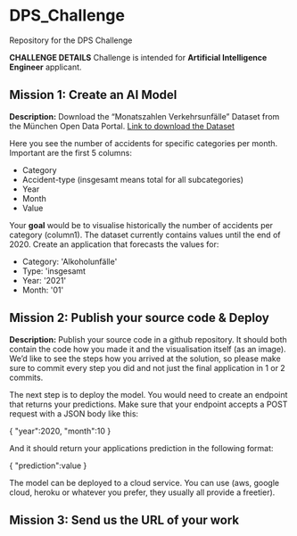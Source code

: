 # DPS_Challenge
Repository for the DPS Challenge

**CHALLENGE DETAILS**
Challenge is intended for **Artificial Intelligence Engineer** applicant.

## Mission 1: Create an AI Model

**Description:** Download the “Monatszahlen Verkehrsunfälle” Dataset from the München Open Data Portal. [Link to download the Dataset](https://www.opengov-muenchen.de/dataset/5e73a82b-7cfb-40cc-9b30-45fe5a3fa24e/resource/40094bd6-f82d-4979-949b-26c8dc00b9a7/download/210619monatszahlenjuni2021monatszahlen2106verkehrsunfaelle.csv)

Here you see the number of accidents for specific categories per month. Important are the first 5 columns:
- Category
- Accident-type (insgesamt means total for all subcategories)
- Year
- Month
- Value

Your **goal** would be to visualise historically the number of accidents per category (column1). The dataset currently contains values until the end of 2020. Create an application that forecasts the values for:
- Category: 'Alkoholunfälle'
- Type: 'insgesamt
- Year: '2021'
- Month: '01'

## Mission 2: Publish your source code & Deploy
**Description:** Publish your source code in a github repository. It should both contain the code how you made it and the visualisation itself (as an image). We’d like to see the steps how you arrived at the solution, so please make sure to commit every step you did and not just the final application in 1 or 2 commits.

The next step is to deploy the model. You would need to create an endpoint that returns your predictions. Make sure that your endpoint accepts a POST request with a JSON body like this:
 
{
"year":2020,
"month":10
}

And it should return your applications prediction in the following format:
 
{
"prediction":value
}

The model can be deployed to a cloud service. You can use (aws, google cloud, heroku or whatever you prefer, they usually all provide a freetier).

## Mission 3: Send us the URL of your work
